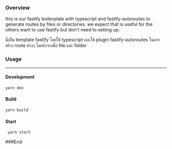 ### Overview

this is our fastify boilerplate with typescript and fastify-autoroutes to generate routes by files or directories. we expect that is useful for the others want to use fastify but don't need to setiing up.

นี่เป็น template fastify โดยใช้ typescript และใช้ plugin fastify-autoroutes ในการสร้าง route ต่างๆ โดยอิงจากชื่อ file และ folder

### Usage

------------

#### Development
	yarn dev

#### Build
	yarn build

#### Start
	 yarn start

###End